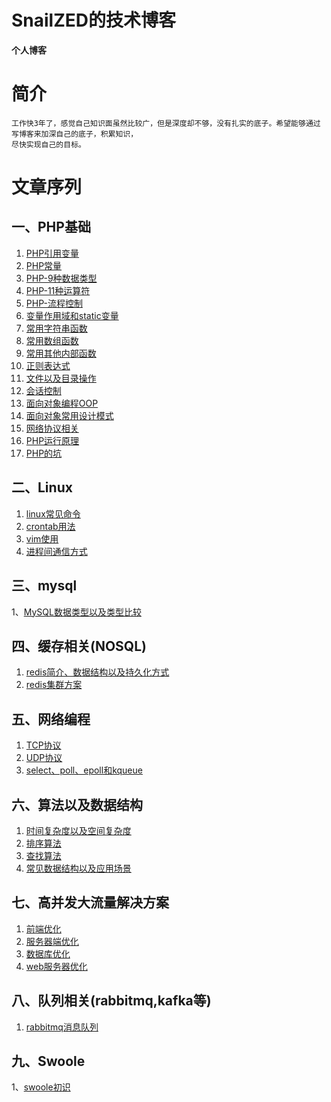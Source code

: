 # SnailZED的技术博客

**个人博客**


# 简介
  
    工作快3年了，感觉自己知识面虽然比较广，但是深度却不够，没有扎实的底子。希望能够通过写博客来加深自己的底子，积累知识，
    尽快实现自己的目标。

    
# 文章序列
    
## 一、PHP基础

1. [PHP引用变量](./php/1基础/1-PHP引用变量.md)
2. [PHP常量](./php/1基础/2-PHP常量.md)
3. [PHP-9种数据类型](./php/1基础/3-PHP数据类型.md)
4. [PHP-11种运算符](./php/1基础/4-PHP运算符.md)
5. [PHP-流程控制](./php/1基础/5-PHP流程控制.md)
6. [变量作用域和static变量](./php/1基础/6-变量作用域和static变量.md)
7. [常用字符串函数](./php/1基础/7-常用字符串函数.md)
8. [常用数组函数](./php/1基础/8-常用数组函数.md)
9. [常用其他内部函数](./php/1基础/9-常用其他内部函数.md)
10. [正则表达式](./php/1基础/10-正则表达式.md)
11. [文件以及目录操作](./php/1基础/11-文件以及目录操作.md)
12. [会话控制](./php/1基础/12-会话控制(session和cookie).md)
13. [面向对象编程OOP](./php/1基础/13-面向对象编程OOP.md)
14. [面向对象常用设计模式](./php/1基础/14-面向对象常用设计模式.md)
15. [网络协议相关](./php/1基础/15-网络协议相关.md)
16. [PHP运行原理](./php/1基础/16-PHP运行原理.md)
17. [PHP的坑](./php/1基础/20-php的坑.md)

## 二、Linux

1. [linux常见命令](./linux/1-Linux常见命令.md)
2. [crontab用法](./linux/2-crontab用法.md)
3. [vim使用](./linux/3-vim编辑器使用.md)
4. [进程间通信方式](./linux/4-进程间通信方式.md)

## 三、mysql

1、[MySQL数据类型以及类型比较](./mysql/1-MySQL数据类型以及类型比较.md)


## 四、缓存相关(NOSQL)

1. [redis简介、数据结构以及持久化方式](./缓存解决方案/1-redis简介、数据结构和持久化方式.md)
2. [redis集群方案](./缓存解决方案/2-redis集群方案.md)  


## 五、网络编程

1. [TCP协议](./网络编程/1-tcp协议.md)
2. [UDP协议](./网络编程/2-UDP协议.md)
3. [select、poll、epoll和kqueue](./网络编程/3-select、poll、epoll和kqueue网络模型.md)

## 六、算法以及数据结构

1. [时间复杂度以及空间复杂度](./算法以及数据结构/0-时间复杂度以及空间复杂度简介以及计算方法.md)
2. [排序算法](./算法以及数据结构/1-排序算法.md)
3. [查找算法](./算法以及数据结构/2-查找算法.md)
4. [常见数据结构以及应用场景](./算法以及数据结构/3-数据结构以及应用场景.md)


## 七、高并发大流量解决方案

1. [前端优化](./高并发大流量解决方案/1-前端优化方案.md)
2. [服务器端优化](./高并发大流量解决方案/2-服务器端优化.md)
3. [数据库优化](./高并发大流量解决方案/3-数据库优化.md)
4. [web服务器优化](./高并发大流量解决方案/4-web服务器优化.md)


## 八、队列相关(rabbitmq,kafka等)

1. [rabbitmq消息队列](./queue/1-rabbitmq.md)


## 九、Swoole

1、[swoole初识](./swoole/1-swoole初识.md)


